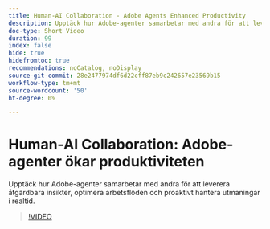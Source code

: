```yaml
---
title: Human-AI Collaboration - Adobe Agents Enhanced Productivity
description: Upptäck hur Adobe-agenter samarbetar med andra för att leverera åtgärdbara insikter, optimera arbetsflöden och proaktivt hantera utmaningar i realtid.
doc-type: Short Video
duration: 99
index: false
hide: true
hidefromtoc: true
recommendations: noCatalog, noDisplay
source-git-commit: 28e2477974df6d22cff87eb9c242657e23569b15
workflow-type: tm+mt
source-wordcount: '50'
ht-degree: 0%

---
```



# Human-AI Collaboration: Adobe-agenter ökar produktiviteten

Upptäck hur Adobe-agenter samarbetar med andra för att leverera åtgärdbara insikter, optimera arbetsflöden och proaktivt hantera utmaningar i realtid.

<!-- 62_S653_3442539_98_humanai-collaboration-adobe-agents-enhancing-productivity -->
>[!VIDEO](https://video.tv.adobe.com/v/3460401/?learn=on&enablevpops=true&captions=swe)
